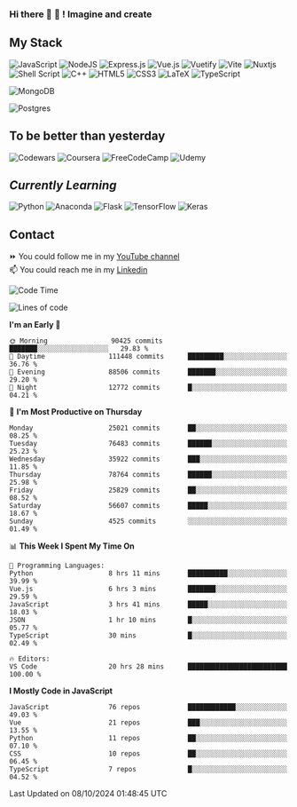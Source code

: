 ### Hi there 👋 🤖 ! Imagine and create

## My Stack
![JavaScript](https://img.shields.io/badge/javascript-%23323330.svg?style=for-the-badge&logo=javascript&logoColor=%23F7DF1E) ![NodeJS](https://img.shields.io/badge/node.js-6DA55F?style=for-the-badge&logo=node.js&logoColor=white) <img alt="Express.js" src="https://img.shields.io/badge/express.js%20-%23404d59.svg?&style=for-the-badge"/> ![Vue.js](https://img.shields.io/badge/vuejs-%2335495e.svg?style=for-the-badge&logo=vuedotjs&logoColor=%234FC08D) ![Vuetify](https://img.shields.io/badge/Vuetify-1867C0?style=for-the-badge&logo=vuetify&logoColor=AEDDFF) ![Vite](https://img.shields.io/badge/vite-%23646CFF.svg?style=for-the-badge&logo=vite&logoColor=white) ![Nuxtjs](https://img.shields.io/badge/Nuxt-002E3B?style=for-the-badge&logo=nuxtdotjs&logoColor=#00DC82) ![Shell Script](https://img.shields.io/badge/shell_script-%23121011.svg?style=for-the-badge&logo=gnu-bash&logoColor=white) ![C++](https://img.shields.io/badge/c++-%2300599C.svg?style=for-the-badge&logo=c%2B%2B&logoColor=white) ![HTML5](https://img.shields.io/badge/html5-%23E34F26.svg?style=for-the-badge&logo=html5&logoColor=white) ![CSS3](https://img.shields.io/badge/css3-%231572B6.svg?style=for-the-badge&logo=css3&logoColor=white) ![LaTeX](https://img.shields.io/badge/latex-%23008080.svg?style=for-the-badge&logo=latex&logoColor=white) ![TypeScript](https://img.shields.io/badge/typescript-%23007ACC.svg?style=for-the-badge&logo=typescript&logoColor=white)
<div>
  <img alt="MongoDB" src ="https://img.shields.io/badge/MongoDB-%234ea94b.svg?&style=for-the-badge&logo=mongodb&logoColor=white"/>
  
  ![Postgres](https://img.shields.io/badge/postgres-%23316192.svg?style=for-the-badge&logo=postgresql&logoColor=white)
</div>

## To be better than yesterday
![Codewars](https://img.shields.io/badge/Codewars-B1361E?style=for-the-badge&logo=codewars&logoColor=grey)
  ![Coursera](https://img.shields.io/badge/Coursera-%230056D2.svg?style=for-the-badge&logo=Coursera&logoColor=white)
  ![FreeCodeCamp](https://img.shields.io/badge/Freecodecamp-%23123.svg?&style=for-the-badge&logo=freecodecamp&logoColor=green)
  ![Udemy](https://img.shields.io/badge/Udemy-A435F0?style=for-the-badge&logo=Udemy&logoColor=white)

## *Currently Learning*
![Python](https://img.shields.io/badge/python-3670A0?style=for-the-badge&logo=python&logoColor=ffdd54) ![Anaconda](https://img.shields.io/badge/Anaconda-%2344A833.svg?style=for-the-badge&logo=anaconda&logoColor=white) 
![Flask](https://img.shields.io/badge/flask-%23000.svg?style=for-the-badge&logo=flask&logoColor=white) ![TensorFlow](https://img.shields.io/badge/TensorFlow-%23FF6F00.svg?style=for-the-badge&logo=TensorFlow&logoColor=white) ![Keras](https://img.shields.io/badge/Keras-%23D00000.svg?style=for-the-badge&logo=Keras&logoColor=white)

## Contact
⏩ You could follow me in my <a href="https://www.youtube.com/c/ViktorJimenezF" target="blank">YouTube channel</a>   <br>
📫 You could reach me in my <a href="https://www.linkedin.com/in/victorjuanjimenez/" target="blank">Linkedin</a>  

<!--START_SECTION:waka-->
![Code Time](http://img.shields.io/badge/Code%20Time-2%2C756%20hrs%2030%20mins-blue)

![Lines of code](https://img.shields.io/badge/From%20Hello%20World%20I%27ve%20Written-434.3%20million%20lines%20of%20code-blue)

**I'm an Early 🐤** 

```text
🌞 Morning                90425 commits       ███████░░░░░░░░░░░░░░░░░░   29.83 % 
🌆 Daytime                111448 commits      █████████░░░░░░░░░░░░░░░░   36.76 % 
🌃 Evening                88506 commits       ███████░░░░░░░░░░░░░░░░░░   29.20 % 
🌙 Night                  12772 commits       █░░░░░░░░░░░░░░░░░░░░░░░░   04.21 % 
```
📅 **I'm Most Productive on Thursday** 

```text
Monday                   25021 commits       ██░░░░░░░░░░░░░░░░░░░░░░░   08.25 % 
Tuesday                  76483 commits       ██████░░░░░░░░░░░░░░░░░░░   25.23 % 
Wednesday                35922 commits       ███░░░░░░░░░░░░░░░░░░░░░░   11.85 % 
Thursday                 78764 commits       ██████░░░░░░░░░░░░░░░░░░░   25.98 % 
Friday                   25829 commits       ██░░░░░░░░░░░░░░░░░░░░░░░   08.52 % 
Saturday                 56607 commits       █████░░░░░░░░░░░░░░░░░░░░   18.67 % 
Sunday                   4525 commits        ░░░░░░░░░░░░░░░░░░░░░░░░░   01.49 % 
```


📊 **This Week I Spent My Time On** 

```text
💬 Programming Languages: 
Python                   8 hrs 11 mins       ██████████░░░░░░░░░░░░░░░   39.99 % 
Vue.js                   6 hrs 3 mins        ███████░░░░░░░░░░░░░░░░░░   29.59 % 
JavaScript               3 hrs 41 mins       █████░░░░░░░░░░░░░░░░░░░░   18.03 % 
JSON                     1 hr 10 mins        █░░░░░░░░░░░░░░░░░░░░░░░░   05.77 % 
TypeScript               30 mins             █░░░░░░░░░░░░░░░░░░░░░░░░   02.49 % 

🔥 Editors: 
VS Code                  20 hrs 28 mins      █████████████████████████   100.00 % 
```

**I Mostly Code in JavaScript** 

```text
JavaScript               76 repos            ████████████░░░░░░░░░░░░░   49.03 % 
Vue                      21 repos            ███░░░░░░░░░░░░░░░░░░░░░░   13.55 % 
Python                   11 repos            ██░░░░░░░░░░░░░░░░░░░░░░░   07.10 % 
CSS                      10 repos            ██░░░░░░░░░░░░░░░░░░░░░░░   06.45 % 
TypeScript               7 repos             █░░░░░░░░░░░░░░░░░░░░░░░░   04.52 % 
```




 Last Updated on 08/10/2024 01:48:45 UTC
<!--END_SECTION:waka-->

<!--
**ViktorJJF/ViktorJJF** is a ✨ _special_ ✨ repository because its `README.md` (this file) appears on your GitHub profile.



Here are some ideas to get you started:

- 🔭 I’m currently working on ...
- 🌱 I’m currently learning ...
- 👯 I’m looking to collaborate on ...
- 🤔 I’m looking for help with ...
- 💬 Ask me about ...
- 📫 How to reach me: ...
- 😄 Pronouns: ...
- ⚡ Fun fact: ...
-->
